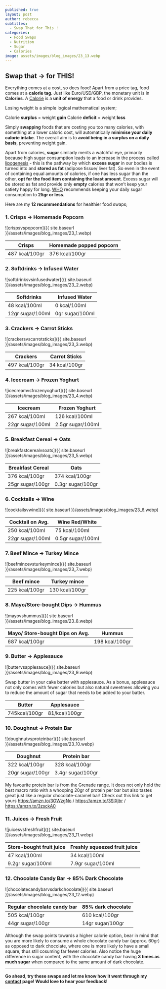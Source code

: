 ```yaml
---
published: true
layout: post
author: rebecca
subtitles:
  - Swap That for This !
categories:
  - Food Swaps
  - Nutrition
  - Sugar
  - Calories
image: assets/images/blog_images/23_13.webp
---
```

## Swap that -> for THIS! 

Everything comes at a cost, so does food! Apart from a price tag, food comes at a **calorie tag**. Just like Euro/USD/GBP, the monetary unit is in **Calories**. A [Calorie](https://www.nhs.uk/live-well/healthy-weight/managing-your-weight/understanding-calories/) is a **unit of energy** that a food or drink provides. 

Losing weight is a simple logical mathematical system; 

Calorie **surplus** = weight **gain**
Calorie **deficit** = weight **loss**

Simply **swapping** foods that are costing you too many calories, with something at a lower caloric cost, will automatically **minimise your daily calorie intake**. The overall aim is to **avoid being in a surplus on a daily basis**, preventing weight gain. 

Apart from calories, **sugar** similarly merits a watchful eye, primarily because high sugar consumption leads to an increase in the process called [lipogenesis](https://www.sciencedirect.com/topics/agricultural-and-biological-sciences/lipogenesis) - this is the pathway by which **excess sugar** in our bodies is turned into and **stored as fat** (adipose tissue/ liver fat). So even in the event of containing equal amounts of calories, if one has less sugar than the other, **opt for the food item containing the least amount**. Excess sugar will be stored as fat and provide only **empty** calories that won’t keep your satiety happy for long. [WHO](https://www.who.int/news/item/04-03-2015-who-calls-on-countries-to-reduce-sugars-intake-among-adults-and-children#:~:text=A%20new%20WHO%20guideline%20recommends,would%20provide%20additional%20health%20benefits.) recommends keeping your daily sugar consumption to **25gr or less**. 

Here are my **12 recommendations** for healthier food swaps; 

### 1. Crisps -> Homemade Popcorn 
![crispsvspopcorn]({{ site.baseurl }}/assets/images/blog_images/23_1.webp)

| Crisps      	| Homemade popped popcorn |
| ----------- 	| ----------- |
| 487 kcal/100gr         	|     376 kcal/100gr |

### 2. Softdrinks -> Infused Water
![softdrinksvsinfusedwater]({{ site.baseurl }}/assets/images/blog_images/23_2.webp)

| Softdrinks     | Infused Water |
| ----------- | ----------- |
| 48 kcal/100ml         |       0 kcal/100ml       |
| 12gr sugar/100ml      |     0gr sugar/100ml        |

### 3. Crackers -> Carrot Sticks
![crackersvscarrotsticks]({{ site.baseurl }}/assets/images/blog_images/23_3.webp)

| Crackers     | Carrot Sticks |
| ----------- | ----------- |
| 497 kcal/100gr        |     34 kcal/100gr       |

### 4. Icecream -> Frozen Yoghurt 
![icecreamvsfrozenyoghurt]({{ site.baseurl }}/assets/images/blog_images/23_4.webp)

| Icecream     | Frozen Yoghurt |
| ----------- | ----------- |
| 267 kcal/100ml      |  126 kcal/100ml       |
| 22gr sugar/100ml   |   2.5gr sugar/100ml        |

### 5. Breakfast Cereal -> Oats 
![breakfastcerealvsoats]({{ site.baseurl }}/assets/images/blog_images/23_5.webp)

| Breakfast Cereal     | Oats |
| ----------- | ----------- |
| 376 kcal/100gr     |  374 kcal/100gr       |
| 25gr sugar/100gr   |   0.3gr sugar/100gr        |

### 6. Cocktails -> Wine 
![cocktailsvwine]({{ site.baseurl }}/assets/images/blog_images/23_6.webp)

| Cocktail on Avg.     | Wine Red/White |
| ----------- | ----------- |
| 250 kcal/100ml      |75 kcal/100ml       |
| 22gr sugar/100ml   |   0.5gr sugar/100ml        |

### 7. Beef Mince -> Turkey Mince
![beefmincevsturkeymince]({{ site.baseurl }}/assets/images/blog_images/23_7.webp)

| Beef mince      | Turkey mince |
| ----------- | ----------- |
| 225 kcal/100gr      |   130 kcal/100gr |

### 8. Mayo/Store-bought Dips -> Hummus 
![mayovshummus]({{ site.baseurl }}/assets/images/blog_images/23_8.webp)

| Mayo/ Store-bought Dips on Avg.     | Hummus |
| ----------- | ----------- |
| 687 kcal/100gr      |   198 kcal/100gr |

### 9. Butter -> Applesauce 
![buttervsapplesauce]({{ site.baseurl }}/assets/images/blog_images/23_9.webp)

Swap butter in your cake batter with applesauce. As a bonus, applesauce not only comes with fewer calories but also natural sweetnees allowing you to reduce the amount of sugar that needs to be added to your batter. 

| Butter      | Applesauce |
| ----------- | ----------- |
| 745kcal/100gr      |   81/kcal/100gr |

### 10. Doughnut -> Protein Bar 
![doughnutvsproteinbar]({{ site.baseurl }}/assets/images/blog_images/23_10.webp)

| Doughnut    | Protein bar |
| ----------- | ----------- |
| 322 kcal/100gr     |  328 kcal/100gr       |
| 20gr sugar/100gr   |   3.4gr sugar/100gr        |

My favourite protein bar is from the Grenade range. It does not only hold the best macro ratio with a whooping 20gr of protein per bar but also tastes great just like a regular chocolate-caramel bar! 
Check out this link to get yours https://amzn.to/3OWzgNo / https://amzn.to/3SlXjbr / https://amzn.to/3zsckA0

### 11. Juices -> Fresh Fruit 
![juicesvsfreshfruit]({{ site.baseurl }}/assets/images/blog_images/23_11.webp)

| Store-bought fruit juice     | Freshly squeezed fruit juice |
| ----------- | ----------- |
| 47 kcal/100ml      |  34 kcal/100ml       |
| 9.2gr sugar/100ml   |   7.9gr sugar/100ml        |

### 12. Chocolate Candy Bar -> 85% Dark Chocolate 
![chocolatecandybarvsdarkchocolate]({{ site.baseurl }}/assets/images/blog_images/23_12.webp)

| Regular chocolate candy bar    | 85% dark chocolate |
| ----------- | ----------- |
| 505 kcal/100gr     |  610 kcal/100gr       |
| 44gr sugar/100gr   |   14gr sugar/100gr        |

Although the swap points towards a higher calorie option, bear in mind that you are more likely to consume a whole chocolate candy bar (approx. 60gr) as opposed to dark chocolate, where one is more likely to have a small square, thus still cosuming far fewer calories. Also notice the huge difference in sugar content, with the chocolate candy bar having **3 times as much sugar** when compared to the same amount of dark chocolate.

-----------------------------------------------------------------------------------------------------------

**Go ahead, try these swaps and let me know how it went through my [contact](/contact) page! Would love to hear your feedback!**
